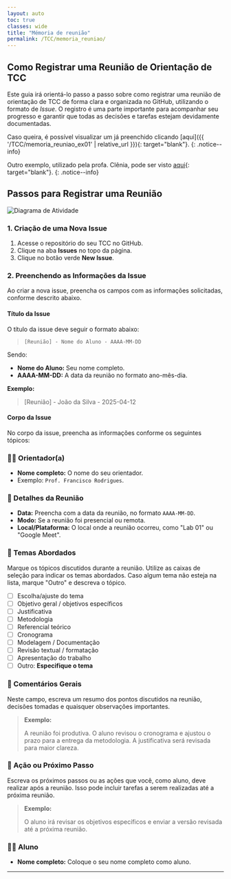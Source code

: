 ```yaml
---
layout: auto
toc: true
classes: wide
title: "Mémoria de reunião"
permalink: /TCC/memoria_reuniao/
---
```


## Como Registrar uma Reunião de Orientação de TCC

Este guia irá orientá-lo passo a passo sobre como registrar uma reunião de orientação de TCC de forma clara e organizada no GitHub, utilizando o formato de *Issue*. O registro é uma parte importante para acompanhar seu progresso e garantir que todas as decisões e tarefas estejam devidamente documentadas.

Caso queira, é possível visualizar um já preenchido clicando [aqui]({{ '/TCC/memoria_reuniao_ex01' | relative_url }}){: target="blank"}.
{: .notice--info}

Outro exemplo, utilizado pela profa. Clênia, pode ser visto [aqui](https://docs.google.com/document/d/12P96U8ZsCguEujJrhY7v-Sia63nQ6DlIbW67EowkCEg/edit?usp=sharing){: target="blank"}.
{: .notice--info}



## Passos para Registrar uma Reunião

![Diagrama de Atividade](https://uml.planttext.com/plantuml/svg/ZP5DIWD148NtVOf7Lb68PEbA8WD2Dc50bsuwCnLJCDqLgdfGl8suy0314_J5xB4NuX-wVVLzhulgbIMlQGo36sYNa0JAT_k4dfMwn1ATTNuWBC_EtVpq18l51MPhnS6hnss4qa6CKpug2th1JTFCt5z0RMa6xho20jPc8rdnlaLVoGtTrz4d-2EjVAj4iTkJJWjmt8a6dr_oAncs-ScADZts7whsNPRuMI0ZMit71mw2rfj9AVbrLCqhZdxWnsbDN8_RG8cqM3_6xqQviLjHxCkFl040)

<!---
 ![Diagrama resumo](../diagrams/memoria-reuniao.png)
-->

### 1. Criação de uma Nova Issue

1. Acesse o repositório do seu TCC no GitHub.
2. Clique na aba **Issues** no topo da página.
3. Clique no botão verde **New Issue**.

### 2. Preenchendo as Informações da Issue

Ao criar a nova issue, preencha os campos com as informações solicitadas, conforme descrito abaixo.

#### Título da Issue

O título da issue deve seguir o formato abaixo:

> `[Reunião] - Nome do Aluno - AAAA-MM-DD`

Sendo:
- **Nome do Aluno:** Seu nome completo.
- **AAAA-MM-DD:** A data da reunião no formato ano-mês-dia.

**Exemplo:**

> [Reunião] - João da Silva - 2025-04-12


#### Corpo da Issue

No corpo da issue, preencha as informações conforme os seguintes tópicos:

### 👨‍🏫 Orientador(a)
- **Nome completo:** O nome do seu orientador. 
- Exemplo: `Prof. Francisco Rodrigues`.

### 📅 Detalhes da Reunião
- **Data:** Preencha com a data da reunião, no formato `AAAA-MM-DD`.
- **Modo:** Se a reunião foi presencial ou remota.
- **Local/Plataforma:** O local onde a reunião ocorreu, como "Lab 01" ou "Google Meet".

### 📌 Temas Abordados
Marque os tópicos discutidos durante a reunião. Utilize as caixas de seleção para indicar os temas abordados. Caso algum tema não esteja na lista, marque "Outro" e descreva o tópico.

- [ ] Escolha/ajuste do tema  
- [ ] Objetivo geral / objetivos específicos  
- [ ] Justificativa  
- [ ] Metodologia  
- [ ] Referencial teórico  
- [ ] Cronograma  
- [ ] Modelagem / Documentação  
- [ ] Revisão textual / formatação  
- [ ] Apresentação do trabalho  
- [ ] Outro: __Especifique o tema__

### 📝 Comentários Gerais
Neste campo, escreva um resumo dos pontos discutidos na reunião, decisões tomadas e quaisquer observações importantes.

> **Exemplo:**
>
> A reunião foi produtiva. O aluno revisou o cronograma e ajustou o prazo para a entrega da metodologia. A justificativa será revisada para maior clareza.

### 🚀 Ação ou Próximo Passo
Escreva os próximos passos ou as ações que você, como aluno, deve realizar após a reunião. Isso pode incluir tarefas a serem realizadas até a próxima reunião.

> **Exemplo:**
>
> O aluno irá revisar os objetivos específicos e enviar a versão revisada até a próxima reunião.


### 🧑‍🎓 Aluno
- **Nome completo:** Coloque o seu nome completo como aluno.

---

